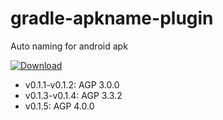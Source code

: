 # gradle-apkname-plugin
Auto naming for android apk

[ ![Download](https://api.bintray.com/packages/ageet-atsushi/maven/gradle-apkname-plugin/images/download.svg) ](https://bintray.com/ageet-atsushi/maven/gradle-apkname-plugin/_latestVersion)

* v0.1.1-v0.1.2: AGP 3.0.0
* v0.1.3-v0.1.4: AGP 3.3.2
* v0.1.5: AGP 4.0.0
